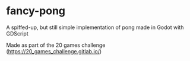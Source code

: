 # fancy-pong
 A spiffed-up, but still simple implementation of pong made in Godot  with GDScript

Made as part of the 20 games challenge (https://20_games_challenge.gitlab.io/)

